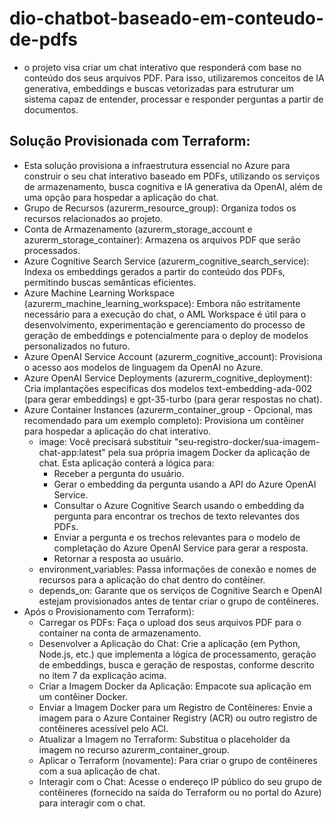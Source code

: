 # dio-chatbot-baseado-em-conteudo-de-pdfs
- o projeto visa criar um chat interativo que responderá com base no conteúdo dos seus arquivos PDF. Para isso, utilizaremos conceitos de IA generativa, embeddings e buscas vetorizadas para estruturar um sistema capaz de entender, processar e responder perguntas a partir de documentos.

## Solução Provisionada com Terraform: 
- Esta solução provisiona a infraestrutura essencial no Azure para construir o seu chat interativo baseado em PDFs, utilizando os serviços de armazenamento, busca cognitiva e IA generativa da OpenAI, além de uma opção para hospedar a aplicação do chat.
- Grupo de Recursos (azurerm_resource_group): Organiza todos os recursos relacionados ao projeto.
- Conta de Armazenamento (azurerm_storage_account e azurerm_storage_container): Armazena os arquivos PDF que serão processados.
- Azure Cognitive Search Service (azurerm_cognitive_search_service): Indexa os embeddings gerados a partir do conteúdo dos PDFs, permitindo buscas semânticas eficientes.
- Azure Machine Learning Workspace (azurerm_machine_learning_workspace): Embora não estritamente necessário para a execução do chat, o AML Workspace é útil para o desenvolvimento, experimentação e gerenciamento do processo de geração de embeddings e potencialmente para o deploy de modelos personalizados no futuro.
- Azure OpenAI Service Account (azurerm_cognitive_account): Provisiona o acesso aos modelos de linguagem da OpenAI no Azure.
- Azure OpenAI Service Deployments (azurerm_cognitive_deployment): Cria implantações específicas dos modelos text-embedding-ada-002 (para gerar embeddings) e gpt-35-turbo (para gerar respostas no chat).
- Azure Container Instances (azurerm_container_group - Opcional, mas recomendado para um exemplo completo): Provisiona um contêiner para hospedar a aplicação do chat interativo.
  * image: Você precisará substituir "seu-registro-docker/sua-imagem-chat-app:latest" pela sua própria imagem Docker da aplicação de chat. Esta aplicação conterá a lógica para:
    * Receber a pergunta do usuário.
    * Gerar o embedding da pergunta usando a API do Azure OpenAI Service.
    * Consultar o Azure Cognitive Search usando o embedding da pergunta para encontrar os trechos de texto relevantes dos PDFs.
    * Enviar a pergunta e os trechos relevantes para o modelo de completação do Azure OpenAI Service para gerar a resposta.
    * Retornar a resposta ao usuário.
  * environment_variables: Passa informações de conexão e nomes de recursos para a aplicação do chat dentro do contêiner.
  * depends_on: Garante que os serviços de Cognitive Search e OpenAI estejam provisionados antes de tentar criar o grupo de contêineres.
- Após o Provisionamento com Terraform):
  * Carregar os PDFs: Faça o upload dos seus arquivos PDF para o container na conta de armazenamento.
  * Desenvolver a Aplicação do Chat: Crie a aplicação (em Python, Node.js, etc.) que implementa a lógica de processamento, geração de embeddings, busca e geração de respostas, conforme descrito no item 7 da explicação acima.
  * Criar a Imagem Docker da Aplicação: Empacote sua aplicação em um contêiner Docker.
  * Enviar a Imagem Docker para um Registro de Contêineres: Envie a imagem para o Azure Container Registry (ACR) ou outro registro de contêineres acessível pelo ACI.
  * Atualizar a Imagem no Terraform: Substitua o placeholder da imagem no recurso azurerm_container_group.
  * Aplicar o Terraform (novamente): Para criar o grupo de contêineres com a sua aplicação de chat.
  * Interagir com o Chat: Acesse o endereço IP público do seu grupo de contêineres (fornecido na saída do Terraform ou no portal do Azure) para interagir com o chat.
